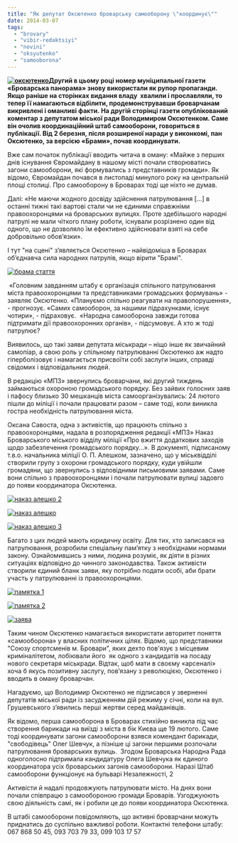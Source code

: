 ```yaml
---
title: "Як депутат Оксютенко броварську самооборону \"координує\""
date: 2014-03-07
tags: 
  - "brovary"
  - "vibir-redaktsiyi"
  - "novini"
  - "oksyutenko"
  - "samooborona"
---
```


**[![оксютенко](https://mpz.brovary.org/wp-content/uploads/2014/03/oksyutenko.jpg)](https://mpz.brovary.org/wp-content/uploads/2014/03/oksyutenko.jpg)Другий в цьому році номер муніципальної газети «Броварська панорама» знову використали як рупор пропаганди. Якщо раніше на сторінках видання владу  хвалили і прославляли, то тепер її намагаються відбілити, продемонструвавши броварчанам викривлені і оманливі факти. На другій сторінці газети опублікований коментар з депутатом міської ради Володимиром Оксютенком. Саме він очолив координаційний штаб самооборони, говориться в публікації. Від 2 березня, після розширеної наради у виконкомі, пан Оксютенко, за версією «Брами», почав координувати.** 

Вже сам початок публікації вводить читача в оману: «Майже з перших днів існування Євромайдану в нашому місті почали створюватись загони самооборони, які формувались з представників громади». Як відомо, Євромайдан почався в листопаді минулого року на центральній площі столиці. Про самооборону в Броварах тоді ще ніхто не думав.

Далі: «Не маючи жодного досвіду здійснення патрулювання \[…\] в останні тижні такі вартові стали чи не єдиними справжніми правоохоронцями на броварських вулицях. Проте здебільшого народні патрулі не мали чіткого плану роботи, існували розрізнено один від одного, що не дозволяло їм ефективно здійснювати взяті на себе добровільно обов’язки».

І тут "на сцені" з’являється Оксютенко – найвідоміша в Броварах об’єднавча сила народних патрулів, якщо вірити "Брамі".

[![брама стаття](https://mpz.brovary.org/wp-content/uploads/2014/03/IMG_6564.jpg)](https://mpz.brovary.org/wp-content/uploads/2014/03/IMG_6564.jpg)

 «Головним завданням штабу є організація спільного патрулювання міста правоохоронцями та представниками громадських формувань» - заявляє Оксютенко. «Плануємо спільно реагувати на правопорушення», - прогнозує. «Самих самооборон, за нашими підрахунками, існує чотири», - підраховує.  «Народна самооборона завжди готова підтримати дії правоохоронних органів», - підсумовує. А хто ж тоді патрулює?

Виявилось, що такі заяви депутата міськради – ніщо інше як звичайний самопіар, а свою роль у спільному патрулюванні Оксютенко аж надто гіперболізовує і намагається присвоїти собі заслуги інших, справді свідомих і відповідальних людей.

В редакцію «МПЗ» звернулись броварчани, які другий тиждень займаються охороною громадського порядку. Без зайвих голосних заяв і пафосу близько 30 мешканців міста самоорганізувались: 24 лютого пішли до міліції і почали працювати разом – саме тоді, коли виникла гостра необхідність патрулювання міста.

Оксана Савоста, одна з активістів, що працюють спільно з правоохоронцями, надала в розпорядження редакції «МПЗ» Наказ Броварського міського відділу міліції «Про вжиття додаткових заходів щодо забезпечення громадського порядку…». В документі, підписаному т.в.о. начальника міліції О. П. Алешком, зазначено, що у міськвідділі створили групу з охорони громадського порядку, куди увійшли громадяни, що звернулись з відповідними письмовими заявами. Саме вони спільно з правоохоронцями і почали патрулювати вулиці задовго до появи координатора Оксютенка.

[![наказ алешко 2](https://mpz.brovary.org/wp-content/uploads/2014/03/nakaz-aleshko-2.jpg)](https://mpz.brovary.org/wp-content/uploads/2014/03/nakaz-aleshko-2.jpg)

[![наказ алешко](https://mpz.brovary.org/wp-content/uploads/2014/03/nakaz-aleshko.jpg)](https://mpz.brovary.org/wp-content/uploads/2014/03/nakaz-aleshko.jpg)

[![наказ алешко 3](https://mpz.brovary.org/wp-content/uploads/2014/03/nakaz-aleshko-3.jpg)](https://mpz.brovary.org/wp-content/uploads/2014/03/nakaz-aleshko-3.jpg)

Багато з цих людей мають юридичну освіту. Для тих, хто записався на патрулювання, розробили спеціальну пам’ятку з необхіднами нормами закону. Ознайомившись з ними, людина розуміє, як діяти в різних ситуаціях відповідно до чинного законодавства. Також активісти створили єдиний бланк заяви, яку потрібно подати особі, аби брати участь у патрулюванні із правоохоронцями.

[![памятка 1](https://mpz.brovary.org/wp-content/uploads/2014/03/pamyatka-1.jpg)](https://mpz.brovary.org/wp-content/uploads/2014/03/pamyatka-1.jpg)

[![памятка 2](https://mpz.brovary.org/wp-content/uploads/2014/03/pamyatka-2.jpg)](https://mpz.brovary.org/wp-content/uploads/2014/03/pamyatka-2.jpg)

[![заява](https://mpz.brovary.org/wp-content/uploads/2014/03/zayava.jpg)](https://mpz.brovary.org/wp-content/uploads/2014/03/zayava.jpg)

Таким чином Оксютенко намагається використати авторитет поняття «самооборона» у власних політичних цілях. Відомо, що представники "Союзу спортсменів м. Бровари", яких дехто пов'язує з місцевим криміналітетом, лобіювали його  як одного з кандидатів на посаду нового секретаря міськради. Відтак, щоб мати в своєму «арсеналі» хоча б якусь позитивну заслугу, пов’язану з революцією, Оксютенко і вводить в оману броварчан. 

Нагадуємо, що Володимир Оксютенко не підписався у зверненні депутатів міської ради із засудженням дій режиму у січні, коли на вул. Грушевського з’явились перші жертви серед майданівців.

Як відомо, перша самооборона в Броварах стихійно виникла під час створення барикади на виїзді з міста в бік Києва ще 19 лютого. Саме тоді координувати загони самооборони взявся комендант барикади, "свободівець" Олег Шевчук, а пізніше ці загони першими розпочали патрулювання броварських вулиць.  Згодом Броварська Народна Рада одноголосно підтримала кандидатуру Олега Шевчука як єдиного координатора усіх броварських загонів самооборони. Наразі Штаб самооборони функціонує на бульварі Незалежності, 2

Активісти й надалі продовжують патрулювати місто. На днях вони почали співпрацю з самообороною громади Броварів. Узгоджуюють свою діяльність самі, як і робили це до появи координатора Оксютенка.

В штабі самооборони повідомляють, що активні броварчани можуть приднатись до суспільно важливої роботи. Контактні телефони штабу: 067 868 50 45, 093 703 79 33, 099 103 17 57
